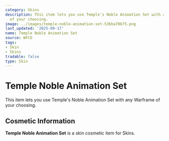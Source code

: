 ```yaml
---
category: Skins
description: This item lets you use Temple's Noble Animation Set with any Warframe
  of your choosing.
image: ../images/temple-noble-animation-set-53bba70b75.png
last_updated: '2025-09-17'
name: Temple Noble Animation Set
source: WFCD
tags:
- Skin
- Skins
tradable: false
type: Skin
---
```


# Temple Noble Animation Set

This item lets you use Temple's Noble Animation Set with any Warframe of your choosing.

## Cosmetic Information

**Temple Noble Animation Set** is a skin cosmetic item for Skins.

